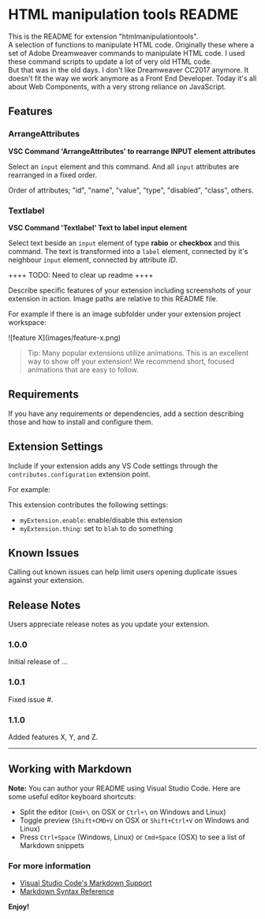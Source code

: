 # HTML manipulation tools README

This is the README for extension "htmlmanipulationtools".  
A selection of functions to manipulate HTML code.
Originally these where a set of Adobe Dreamweaver commands to manipulate HTML code.
I used these command scripts to update a lot of very old HTML code.  
But that was in the old days. I don't like Dreamweaver CC2017 anymore.
It doesn't fit the way we work anymore as a Front End Developer.
Today it's all about Web Components, with a very strong reliance on JavaScript.

## Features

### ArrangeAttributes

__VSC Command 'ArrangeAttributes' to rearrange INPUT element attributes__  

Select an `input` element and this command. And all `input` attributes are rearranged in a fixed order.  

Order of attributes; "id", "name", "value", "type", "disabled", "class", others.

### Textlabel

__VSC Command 'Textlabel' Text to label input element__  

Select text beside an `input` element of type __rabio__ or __checkbox__ and this command.
The text is transformed into a `label` element, connected by it's neighbour `input` element, connected by attribute _ID_.

++++ TODO: Need to clear up readme ++++

Describe specific features of your extension including screenshots of your extension in action. Image paths are relative to this README file.

For example if there is an image subfolder under your extension project workspace:

\!\[feature X\]\(images/feature-x.png\)

> Tip: Many popular extensions utilize animations. This is an excellent way to show off your extension! We recommend short, focused animations that are easy to follow.

## Requirements

If you have any requirements or dependencies, add a section describing those and how to install and configure them.

## Extension Settings

Include if your extension adds any VS Code settings through the `contributes.configuration` extension point.

For example:

This extension contributes the following settings:

* `myExtension.enable`: enable/disable this extension
* `myExtension.thing`: set to `blah` to do something

## Known Issues

Calling out known issues can help limit users opening duplicate issues against your extension.

## Release Notes

Users appreciate release notes as you update your extension.

### 1.0.0

Initial release of ...

### 1.0.1

Fixed issue #.

### 1.1.0

Added features X, Y, and Z.

-----------------------------------------------------------------------------------------------------------

## Working with Markdown

**Note:** You can author your README using Visual Studio Code.  Here are some useful editor keyboard shortcuts:

* Split the editor (`Cmd+\` on OSX or `Ctrl+\` on Windows and Linux)
* Toggle preview (`Shift+CMD+V` on OSX or `Shift+Ctrl+V` on Windows and Linux)
* Press `Ctrl+Space` (Windows, Linux) or `Cmd+Space` (OSX) to see a list of Markdown snippets

### For more information

* [Visual Studio Code's Markdown Support](http://code.visualstudio.com/docs/languages/markdown)
* [Markdown Syntax Reference](https://help.github.com/articles/markdown-basics/)

**Enjoy!**